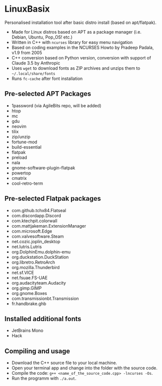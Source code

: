 # LinuxBasix
Personalised installation tool after basic distro install (based on apt/flatpak).

+ Made for Linux distros based on APT as a package manager (i.e. Debian, Ubuntu, Pop_OS! etc.)
+ Written in C++ with `ncurses` library for easy menu navigation
+ Based on coding examples in the NCURSES Howto by Pradeep Padala, v1.9 from 2005
+ C++ conversion based on Python version, conversion with support of Claude 3.5 by Anthropic
+ Uses `wget` to download fonts as ZIP archives and unzips them to `~/.local/share/fonts`
+ Runs `fc-cache` after font installation

## Pre-selected APT Packages

+ 1password (via AgileBits repo, will be added)
+ htop
+ mc
+ gdu
+ neovim
+ tilix
+ zip/unzip
+ fortune-mod
+ build-essential
+ flatpak
+ preload
+ nala
+ gnome-software-plugin-flatpak
+ powertop
+ cmatrix
+ cool-retro-term

## Pre-selected Flatpak packages

+ com.github.tchx84.Flatseal
+ com.discordapp.Discord
+ com.ktechpit.colorwall
+ com.mattjakeman.ExtensionManager
+ com.microsoft.Edge
+ com.valvesoftware.Steam
+ net.cozic.joplin_desktop
+ net.lutris.Lutris
+ org.DolphinEmu.dolphin-emu
+ org.duckstation.DuckStation
+ org.libretro.RetroArch
+ org.mozilla.Thunderbird
+ net.sf.VICE
+ net.fsuae.FS-UAE
+ org.audacityteam.Audacity
+ org.gimp.GIMP
+ org.gnome.Boxes
+ com.transmissionbt.Transmission
+ fr.handbrake.ghb

## Installed additional fonts

+ JetBrains Mono
+ Hack

## Compiling and usage

+ Download the C++ source file to your local machine.
+ Open your terminal app and change into the folder with the source code.
+ Compile the code: `g++ <name_of_the_source_code.cpp> -lncurses -Os`.
+ Run the programm with `./a.out`.


